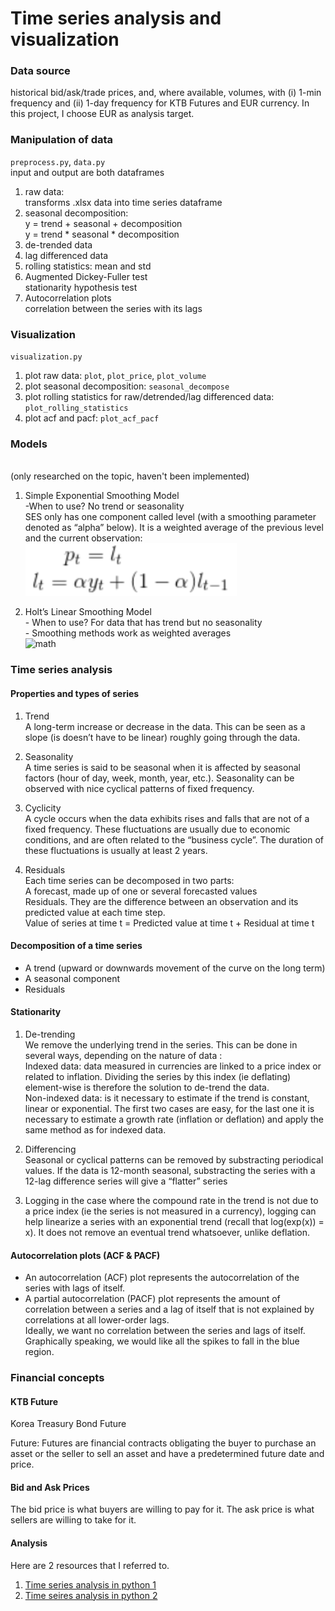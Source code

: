 # Time series analysis and visualization

### Data source
historical bid/ask/trade prices, and, where available, volumes, with (i) 1-min frequency and (ii) 1-day frequency for KTB Futures and EUR currency. 
In this project, I choose EUR as analysis target.

### Manipulation of data
`preprocess.py`, `data.py`
<br/> input and output are both dataframes
1. raw data:
<br/> transforms .xlsx data into time series dataframe
2. seasonal decomposition:
<br/> y = trend + seasonal + decomposition
<br/> y = trend * seasonal * decomposition
3. de-trended data 
4. lag differenced data
5. rolling statistics: mean and std
6. Augmented Dickey-Fuller test
<br/> stationarity hypothesis test
7. Autocorrelation plots
<br/> correlation between the series with its lags

### Visualization
`visualization.py`
1. plot raw data: `plot`, `plot_price`, `plot_volume`
2. plot seasonal decomposition: `seasonal_decompose`
3. plot rolling statistics for raw/detrended/lag differenced data: `plot_rolling_statistics`
4. plot acf and pacf: `plot_acf_pacf`

### Models 
<br/> (only researched on the topic, haven't been implemented)
1. Simple Exponential Smoothing Model
<br/> -When to use? No trend or seasonality
<br/> SES only has one component called level (with a smoothing parameter denoted as “alpha” below). 
It is a weighted average of the previous level and the current observation:
<br/> ![math](./images/Simple%20Exponential%20Smoothing%20Model.png )

1. Holt’s Linear Smoothing Model
<br/> - When to use? For data that has trend but no seasonality
<br/> - Smoothing methods work as weighted averages
<br/> ![math](./images/Holt’s%20Linear%20Smoothing%20Model.png )




### Time series analysis
#### Properties and types of series
1. Trend 
<br/>A long-term increase or decrease in the data. 
This can be seen as a slope (is doesn’t have to be linear) roughly going through the data.

2. Seasonality
<br/>A time series is said to be seasonal when it is affected by seasonal factors (hour of day, week, month, year, etc.). 
Seasonality can be observed with nice cyclical patterns of fixed frequency.

3. Cyclicity
<br/>A cycle occurs when the data exhibits rises and falls that are not of a fixed frequency. 
These fluctuations are usually due to economic conditions, and are often related to the “business cycle”. 
The duration of these fluctuations is usually at least 2 years.

4. Residuals
<br/>Each time series can be decomposed in two parts:
<br/>A forecast, made up of one or several forecasted values
<br/>Residuals. They are the difference between an observation and its predicted value at each time step.
<br/> Value of series at time t = Predicted value at time t + Residual at time t

#### Decomposition of a time series
* A trend (upward or downwards movement of the curve on the long term)
* A seasonal component
* Residuals

#### Stationarity
1. De-trending
<br/> We remove the underlying trend in the series. This can be done in several ways, depending on the nature of data :
<br/>Indexed data: data measured in currencies are linked to a price index or related to inflation. Dividing the series by this index (ie deflating) element-wise is therefore the solution to de-trend the data.
<br/>Non-indexed data: is it necessary to estimate if the trend is constant, linear or exponential. The first two cases are easy, for the last one it is necessary to estimate a growth rate (inflation or deflation) and apply the same method as for indexed data.

2. Differencing
<br/>Seasonal or cyclical patterns can be removed by substracting periodical values. 
If the data is 12-month seasonal, substracting the series with a 12-lag difference series will give a “flatter” series

3. Logging
in the case where the compound rate in the trend is not due to a price index (ie the series is not measured in a currency), 
logging can help linearize a series with an exponential trend (recall that log(exp(x)) = x). 
It does not remove an eventual trend whatsoever, unlike deflation.

#### Autocorrelation plots (ACF & PACF)
- An autocorrelation (ACF) plot represents the autocorrelation of the series with lags of itself.
- A partial autocorrelation (PACF) plot represents the amount of correlation between a series and a lag of itself that is not explained by correlations at all lower-order lags.
<br/> Ideally, we want no correlation between the series and lags of itself. Graphically speaking, we would like all the spikes to fall in the blue region.

### Financial concepts
#### KTB Future
Korea Treasury Bond Future

Future:
Futures are financial contracts obligating the buyer to purchase an asset or the seller to sell an asset and have a predetermined future date and price.

#### Bid and Ask Prices
The bid price is what buyers are willing to pay for it. The ask price is what sellers are willing to take for it.

#### Analysis
Here are 2 resources that I referred to.
1. [Time series analysis in python 1](https://towardsdatascience.com/time-series-in-python-exponential-smoothing-and-arima-processes-2c67f2a52788)
2. [Time seires analysis in python 2](https://towardsdatascience.com/time-series-in-python-part-2-dealing-with-seasonal-data-397a65b74051)

